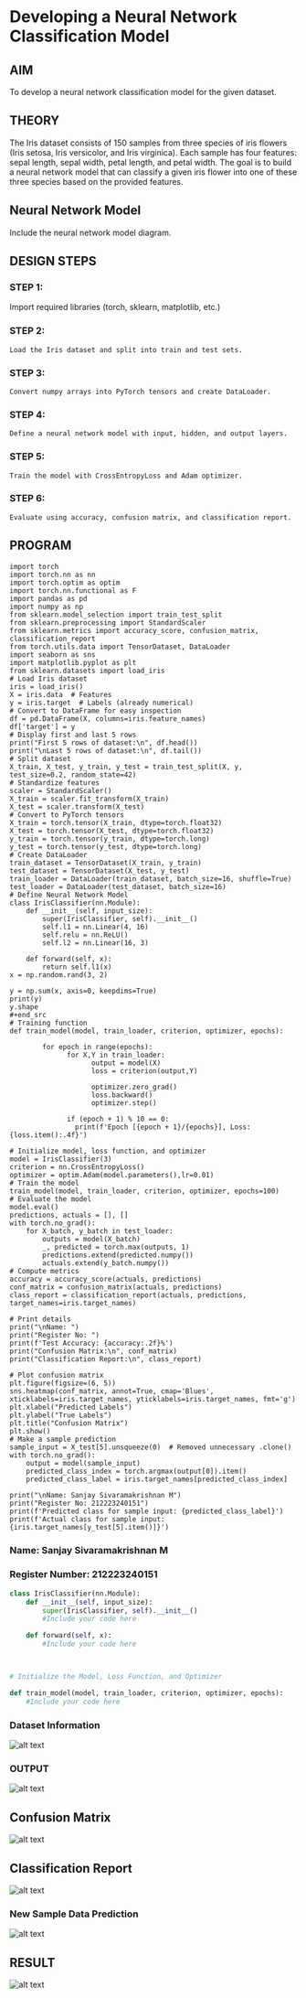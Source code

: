 # Developing a Neural Network Classification Model

## AIM
To develop a neural network classification model for the given dataset.

## THEORY
The Iris dataset consists of 150 samples from three species of iris flowers (Iris setosa, Iris versicolor, and Iris virginica). Each sample has four features: sepal length, sepal width, petal length, and petal width. The goal is to build a neural network model that can classify a given iris flower into one of these three species based on the provided features.

## Neural Network Model
Include the neural network model diagram.

## DESIGN STEPS
### STEP 1: 
   Import required libraries (torch, sklearn, matplotlib, etc.)

### STEP 2: 
    Load the Iris dataset and split into train and test sets.

### STEP 3: 
    Convert numpy arrays into PyTorch tensors and create DataLoader.


### STEP 4: 
    Define a neural network model with input, hidden, and output layers.


### STEP 5: 
    Train the model with CrossEntropyLoss and Adam optimizer.


### STEP 6: 
    Evaluate using accuracy, confusion matrix, and classification report.




## PROGRAM
```
import torch
import torch.nn as nn
import torch.optim as optim
import torch.nn.functional as F
import pandas as pd
import numpy as np
from sklearn.model_selection import train_test_split
from sklearn.preprocessing import StandardScaler
from sklearn.metrics import accuracy_score, confusion_matrix, classification_report
from torch.utils.data import TensorDataset, DataLoader
import seaborn as sns
import matplotlib.pyplot as plt
from sklearn.datasets import load_iris
# Load Iris dataset
iris = load_iris()
X = iris.data  # Features
y = iris.target  # Labels (already numerical)
# Convert to DataFrame for easy inspection
df = pd.DataFrame(X, columns=iris.feature_names)
df['target'] = y
# Display first and last 5 rows
print("First 5 rows of dataset:\n", df.head())
print("\nLast 5 rows of dataset:\n", df.tail())
# Split dataset
X_train, X_test, y_train, y_test = train_test_split(X, y, test_size=0.2, random_state=42)
# Standardize features
scaler = StandardScaler()
X_train = scaler.fit_transform(X_train)
X_test = scaler.transform(X_test)
# Convert to PyTorch tensors
X_train = torch.tensor(X_train, dtype=torch.float32)
X_test = torch.tensor(X_test, dtype=torch.float32)
y_train = torch.tensor(y_train, dtype=torch.long)
y_test = torch.tensor(y_test, dtype=torch.long)
# Create DataLoader
train_dataset = TensorDataset(X_train, y_train)
test_dataset = TensorDataset(X_test, y_test)
train_loader = DataLoader(train_dataset, batch_size=16, shuffle=True)
test_loader = DataLoader(test_dataset, batch_size=16)
# Define Neural Network Model
class IrisClassifier(nn.Module):
    def __init__(self, input_size):
        super(IrisClassifier, self).__init__()
        self.l1 = nn.Linear(4, 16)    
        self.relu = nn.ReLU()
        self.l2 = nn.Linear(16, 3) 

    def forward(self, x):
        return self.l1(x)
x = np.random.rand(3, 2)

y = np.sum(x, axis=0, keepdims=True)
print(y)
y.shape
#+end_src
# Training function
def train_model(model, train_loader, criterion, optimizer, epochs):
        
        for epoch in range(epochs):
              for X,Y in train_loader:
                    output = model(X)
                    loss = criterion(output,Y)

                    optimizer.zero_grad()
                    loss.backward()
                    optimizer.step()

              if (epoch + 1) % 10 == 0:
                print(f'Epoch [{epoch + 1}/{epochs}], Loss: {loss.item():.4f}')

# Initialize model, loss function, and optimizer
model = IrisClassifier(3)
criterion = nn.CrossEntropyLoss()
optimizer = optim.Adam(model.parameters(),lr=0.01)
# Train the model
train_model(model, train_loader, criterion, optimizer, epochs=100)
# Evaluate the model
model.eval()
predictions, actuals = [], []
with torch.no_grad():
    for X_batch, y_batch in test_loader:
        outputs = model(X_batch)
        _, predicted = torch.max(outputs, 1)
        predictions.extend(predicted.numpy())
        actuals.extend(y_batch.numpy())
# Compute metrics
accuracy = accuracy_score(actuals, predictions)
conf_matrix = confusion_matrix(actuals, predictions)
class_report = classification_report(actuals, predictions, target_names=iris.target_names)

# Print details
print("\nName: ")
print("Register No: ")
print(f'Test Accuracy: {accuracy:.2f}%')
print("Confusion Matrix:\n", conf_matrix)
print("Classification Report:\n", class_report)

# Plot confusion matrix
plt.figure(figsize=(6, 5))
sns.heatmap(conf_matrix, annot=True, cmap='Blues', xticklabels=iris.target_names, yticklabels=iris.target_names, fmt='g')
plt.xlabel("Predicted Labels")
plt.ylabel("True Labels")
plt.title("Confusion Matrix")
plt.show()
# Make a sample prediction
sample_input = X_test[5].unsqueeze(0)  # Removed unnecessary .clone()
with torch.no_grad():
    output = model(sample_input)
    predicted_class_index = torch.argmax(output[0]).item()
    predicted_class_label = iris.target_names[predicted_class_index]

print("\nName: Sanjay Sivaramakrishnan M")
print("Register No: 212223240151")
print(f'Predicted class for sample input: {predicted_class_label}')
print(f'Actual class for sample input: {iris.target_names[y_test[5].item()]}')
```

### Name: Sanjay Sivaramakrishnan M

### Register Number: 212223240151

```python
class IrisClassifier(nn.Module):
    def __init__(self, input_size):
        super(IrisClassifier, self).__init__()
        #Include your code here

    def forward(self, x):
        #Include your code here



# Initialize the Model, Loss Function, and Optimizer

def train_model(model, train_loader, criterion, optimizer, epochs):
    #Include your code here

```

### Dataset Information
![alt text](image.png)

### OUTPUT
![alt text](image-1.png)

## Confusion Matrix
![alt text](image-2.png)

## Classification Report
![alt text](image-3.png)

### New Sample Data Prediction
![alt text](image-4.png)

## RESULT
![alt text](image-5.png)
